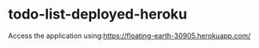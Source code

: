 # todo-list-deployed-heroku

Access the application using:https://floating-earth-30905.herokuapp.com/
